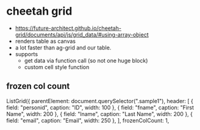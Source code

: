 # cheetah grid

- https://future-architect.github.io/cheetah-grid/documents/api/js/grid_data/#using-array-object
- renders table as canvas
- a lot faster than ag-grid and our table.
- supports 
  - get data via function call (so not one huge block)
  - custom cell style function



## frozen col count

ListGrid({
  parentElement: document.querySelector(".sample1"),
  header: [
    { field: "personid", caption: "ID", width: 100 },
    { field: "fname", caption: "First Name", width: 200 },
    { field: "lname", caption: "Last Name", width: 200 },
    { field: "email", caption: "Email", width: 250 },
  ],
  frozenColCount: 1,